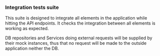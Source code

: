 ### Integration tests suite

This suite is designed to integrate all elements in the application while hitting the API endpoints.
It checks the integration between all elements is working as expected.

DB repositories and Services doing external requests will be supplied by their mock instances, thus that no request will be made to the outside application neither the DB.